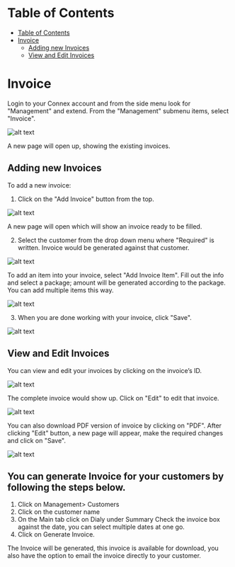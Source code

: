 # Table of Contents
* [Table of Contents](#table-of-contents)
* [Invoice](#invoice)
  * [Adding new Invoices](#adding-new-invoices)
  * [View and Edit Invoices](#view-and-edit-invoices)





# Invoice

Login to your Connex account and from the side menu look for "Management" and extend. From the "Management" submenu items, select "Invoice".

![alt text][invoice-1]
 
A new page will open up, showing the existing invoices.

## Adding new Invoices

To add a new invoice:

1)	Click on the "Add Invoice" button from the top.

![alt text][invoice-2]

A new page will open which will show an invoice ready to be filled.

2)	Select the customer from the drop down menu where "Required" is written. Invoice would be generated against that customer.

![alt text][invoice-5]

To add an item into your invoice, select "Add Invoice Item". Fill out the info and select a package; amount will be generated according to the package. You can add multiple items this way.
 
![alt text][invoice-6]

3)	When you are done working with your invoice, click "Save".

![alt text][invoice-7]

## View and Edit Invoices

You can view and edit your invoices by clicking on the invoice’s ID.
 
![alt text][invoice-2D] 
 
The complete invoice would show up. Click on "Edit" to edit that invoice.

![alt text][invoice-3]

You can also download PDF version of invoice by clicking on "PDF".
After clicking "Edit" button, a new page will appear, make the required changes and click on "Save".

![alt text][invoice-4]


## You can generate Invoice for your customers by following the steps below.

1. Click on Management> Customers
2. Click on the customer name
3. On the Main tab click on Dialy under Summary Check the invoice box against the date, you can select multiple dates at one go.
4. Click on Generate Invoice.

The Invoice will be generated, this invoice is available for download, you also have the option to email the invoice directly to your customer.

 
[invoice-1]: https://raw.githubusercontent.com/digipigeon/connexcs-user-docs/master/img/invoice-1.png "Invoice-1"
[invoice-2]: https://raw.githubusercontent.com/digipigeon/connexcs-user-docs/master/img/invoice-2.png "Invoice-2"
[invoice-3]: https://raw.githubusercontent.com/digipigeon/connexcs-user-docs/master/img/invoice-3.png "Invoice-3"
[invoice-4]: https://raw.githubusercontent.com/digipigeon/connexcs-user-docs/master/img/invoice-4.png "Invoice-4"
[invoice-5]: https://raw.githubusercontent.com/digipigeon/connexcs-user-docs/master/img/invoice-5.png "Invoice-5"
[invoice-6]: https://raw.githubusercontent.com/digipigeon/connexcs-user-docs/master/img/invoice-6.png "Invoice-6"
[invoice-7]: https://raw.githubusercontent.com/digipigeon/connexcs-user-docs/master/img/invoice-7.png "Invoice-7"
[invoice-2D]: https://raw.githubusercontent.com/digipigeon/connexcs-user-docs/master/img/invoice-2D.png "Invoice-2D"
 

